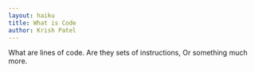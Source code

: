 ```yaml
---
layout: haiku
title: What is Code
author: Krish Patel
---
```


What are lines of code.
Are they sets of instructions,
Or something much more.